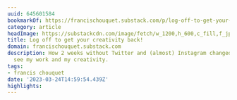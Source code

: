 ```yaml
---
uuid: 645601584
bookmarkOf: https://francischouquet.substack.com/p/log-off-to-get-your-creativity-back?utm_source=twitter&sd=pf
category: article
headImage: https://substackcdn.com/image/fetch/w_1200,h_600,c_fill,f_jpg,q_auto:good,fl_progressive:steep,g_auto/https%3A%2F%2Fsubstack-post-media.s3.amazonaws.com%2Fpublic%2Fimages%2Fa0f98631-9ea0-4fb0-b6eb-ed49e5f6b58b_3024x3024.jpeg
title: Log off to get your creativity back!
domain: francischouquet.substack.com
description: How 2 weeks without Twitter and (almost) Instagram changed the way I
  see my work and my creativity.
tags:
- francis chouquet
date: '2023-03-24T14:59:54.439Z'
highlights:
---
```




